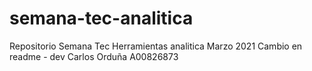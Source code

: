 # semana-tec-analitica
Repositorio Semana Tec Herramientas analitica Marzo 2021
Cambio en readme - dev
Carlos Orduña A00826873
